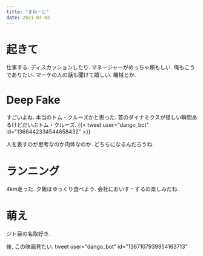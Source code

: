 ```yaml
---
title: "まねーじ"
date: 2021-03-03
---
```


# 起きて
仕事する. ディスカッションしたり. マネージャーがめっちゃ頼もしい. 俺もこうでありたい. マーケの人の話も聞けて嬉しい. 機械とか.

# Deep Fake
すごいよね. 本当のトム・クルーズかと思った. 首のダイナミクスが怪しい瞬間あるけどだいぶトム・クルーズ.
{{< tweet user="dango_bot" id="1366442334544658432" >}}

人を表すのが思考なのか肉体なのか. どちらになるんだろうね.

# ランニング
4km走った. 夕飯はゆっくり食べよう. 会社においすーするの楽しみだね.


# 萌え
ジト目の名取好き.


後, この映画見たい.
tweet user="dango_bot" id="1367107939954163713"